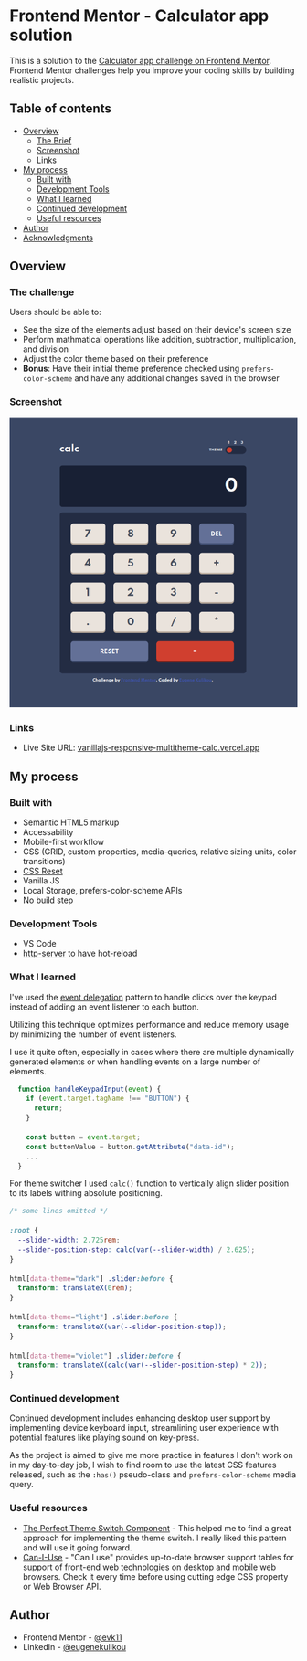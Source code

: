 # Frontend Mentor - Calculator app solution

This is a solution to the [Calculator app challenge on Frontend Mentor](https://www.frontendmentor.io/challenges/calculator-app-9lteq5N29). Frontend Mentor challenges help you improve your coding skills by building realistic projects.

## Table of contents

- [Overview](#overview)
  - [The Brief](#the-challenge)
  - [Screenshot](#screenshot)
  - [Links](#links)
- [My process](#my-process)
  - [Built with](#built-with)
  - [Development Tools](#development-tools)
  - [What I learned](#what-i-learned)
  - [Continued development](#continued-development)
  - [Useful resources](#useful-resources)
- [Author](#author)
- [Acknowledgments](#acknowledgments)

## Overview

### The challenge

Users should be able to:

- See the size of the elements adjust based on their device's screen size
- Perform mathmatical operations like addition, subtraction, multiplication, and division
- Adjust the color theme based on their preference
- **Bonus**: Have their initial theme preference checked using `prefers-color-scheme` and have any additional changes saved in the browser

### Screenshot

![screenshots/calc-theme-dark.png](screenshots/calc-theme-dark.png)

<!-- ![screenshots/calc-theme-dark.png](screenshots/calc-theme-light.png)
![screenshots/calc-theme-dark.png](screenshots/calc-theme-violet.png) -->

### Links

<!-- - Solution URL: [Add solution URL here](https://your-solution-url.com) -->
- Live Site URL: [vanillajs-responsive-multitheme-calc.vercel.app](https://vanillajs-responsive-multitheme-calc.vercel.app/)

## My process

### Built with

- Semantic HTML5 markup
- Accessability
- Mobile-first workflow
- CSS (GRID, custom properties, media-queries, relative sizing units, color transitions)
- [CSS Reset](./assets/reset.css)
- Vanilla JS
- Local Storage, prefers-color-scheme APIs
- No build step

### Development Tools

- VS Code
- [http-server](https://www.npmjs.com/package/http-server) to have hot-reload

### What I learned

I've used the [event delegation](https://javascript.info/event-delegation) pattern to handle clicks over the keypad instead of adding an event listener to each button.

Utilizing this technique optimizes performance and reduce memory usage by minimizing the number of event listeners.

I use it quite often, especially in cases where there are multiple dynamically generated elements or when handling events on a large number of elements.

```js
  function handleKeypadInput(event) {
    if (event.target.tagName !== "BUTTON") {
      return;
    }

    const button = event.target;
    const buttonValue = button.getAttribute("data-id");
    ...
  }
```

For theme switcher I used `calc()` function to vertically align slider position to its labels withing absolute positioning.

```css
/* some lines omitted */

:root {
  --slider-width: 2.725rem;
  --slider-position-step: calc(var(--slider-width) / 2.625);
}

html[data-theme="dark"] .slider:before {
  transform: translateX(0rem);
}

html[data-theme="light"] .slider:before {
  transform: translateX(var(--slider-position-step));
}

html[data-theme="violet"] .slider:before {
  transform: translateX(calc(var(--slider-position-step) * 2));
}
```

### Continued development

Continued development includes enhancing desktop user support by implementing device keyboard input, streamlining user experience with potential features like playing sound on key-press.

As the project is aimed to give me more practice in features I don't work on in my day-to-day job, I wish to find room to use the latest CSS features released, such as the `:has()` pseudo-class and `prefers-color-scheme` media query.

### Useful resources

- [The Perfect Theme Switch Component](https://www.aleksandrhovhannisyan.com/blog/the-perfect-theme-switch/) - This helped me to find a great approach for implementing the theme switch. I really liked this pattern and will use it going forward.
- [Can-I-Use](https://caniuse.com/) - &quot;Can I use&quot; provides up-to-date browser support tables for support of front-end web technologies on desktop and mobile web browsers. Check it every time before using cutting edge CSS property or Web Browser API.

## Author

- Frontend Mentor - [@evk11](https://www.frontendmentor.io/profile/evk11)
- LinkedIn - [@eugenekulikou](https://www.linkedin.com/in/eugenekulikou/)
